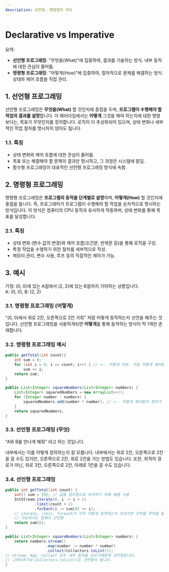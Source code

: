 ```yaml
---
description: 선언형, 명령형의 차이
---
```


# Declarative vs Imperative

요약:

* **선언형 프로그래밍**: "무엇을(What)"에 집중하여, 결과를 기술하는 방식. 내부 동작에 대한 관심이 줄어듦.
* **명령형 프로그래밍**: "어떻게(How)"에 집중하여, 절차적으로 문제를 해결하는 방식. 상태와 제어 흐름을 직접 관리.



## 1. 선언형 프로그래밍

선언형 프로그래밍은 **무엇을(What)** 할 것인지에 중점을 두며, **프로그램이 수행해야 할 작업의 결과를 설명**합니다. 이 패러다임에서는 **어떻게** 그것을 해야 하는지에 대한 명령보다는, 목표가 무엇인지를 정의합니다. 로직이 더 추상화되어 있으며, 상태 변화나 세부적인 작업 절차를 명시하지 않아도 됩니다.

### 1.1. 특징

* 상태 변화와 제어 흐름에 대한 관심이 줄어듦.
* 목표 또는 해결해야 할 문제의 결과만 명시하고, 그 과정은 시스템에 맡김.
* 함수형 프로그래밍이 대표적인 선언형 프로그래밍 방식에 속함.



## 2. 명령형 프로그래밍

명령형 프로그래밍은 **프로그램의 동작을 단계별로 설명**하며, **어떻게(How)** 할 것인지에 중점을 둡니다. 즉, 프로그래머가 프로그램이 수행해야 할 작업을 순차적으로 명시하는 방식입니다. 이 방식은 컴퓨터의 CPU 동작과 유사하게 작동하며, 상태 변화를 통해 목표를 달성합니다.

### 2.1. 특징

* 상태 변화 (변수 값의 변경)와 제어 흐름(조건문, 반복문 등)을 통해 로직을 구성.
* 특정 작업을 수행하기 위한 절차를 세부적으로 작성.
* 메모리 관리, 변수 사용, 루프 등의 직접적인 제어가 가능.



## 3. 예시

가정: (0, 0)에 있는 A점에서 (2, 2)에 있는 B점까지 가야하는 상황입니다.\
A: (0, 0), B: (2, 2)

### 3.1. 명령형 프로그래밍 (어떻게)

"(0, 0)에서 위로 2칸, 오른쪽으로 2칸 가줘" 처럼 어떻게 동작하는지 선언을 해주는 것입니다. 선언형 프로그래밍을 사용하게되면 **어떻게**를 통해 동작하는 방식이 딱 1개만 존재합니다.

### 3.2. 명령형 프로그래밍 예시

```java
public getTotal(int count){
    int sum = 0;
    for (int i = 0; i <= count; i++) { // <-- 어떻게 부분. 직접 어떻게 해야할지 정의
        sum += i;
    return sum;
}
```

```java
public List<Integer> squareNumbers(List<Integer> numbers) {
    List<Integer> squaredNumbers = new ArrayList<>();
    for (Integer number : numbers) {
        squaredNumbers.add(number * number); // <-- 어떻게 해야할지 정의가 되어있음
    }
    return squaredNumbers;
}

```

### 3.3. 선언형 프로그래밍 (무엇)

"A와 B를 만나게 해줘" 라고 하는 것입니다.

내부에서는 이를 어떻게 정의하는지 잘 모릅니다. 내부에서는 위로 2칸, 오른쪽으로 2칸을 갈 수도 있지만, 오른쪽으로 2칸, 위로 2칸을 가는 방법도 있습니다. 또한, 최적의 경로가 아닌, 위로 3칸, 오른쪽으로 2칸, 아래로 1칸을 갈 수도 있습니다.

### 3.4. 선언형 프로그래밍&#x20;

```java
public int getTotal(int count) {
    int[] sum = {0}; // 값을 참조형으로 유지하기 위해 배열 사용
    IntStream.iterate(0, i -> i + 1)
             .limit(count + 1)
             .forEach(i -> sum[0] += i); 
    // iterate, limit, foreach가 각각 어떻게 동작하는지 모르지만 무엇을 무엇을 할지 표현이
    // 가능하다는 점에서 선언형
    return sum[0];
}
```

```java
public List<Integer> squareNumbers(List<Integer> numbers) {
    return numbers.stream()
                  .map(number -> number * number)
                  .collect(Collectors.toList());
// stream, map, collect 모두 내부 동작을 모르기때문에 선언형입니다.
// 그래서추가로 Collectors.toList()도 선언형이 됩니다.
}
```
